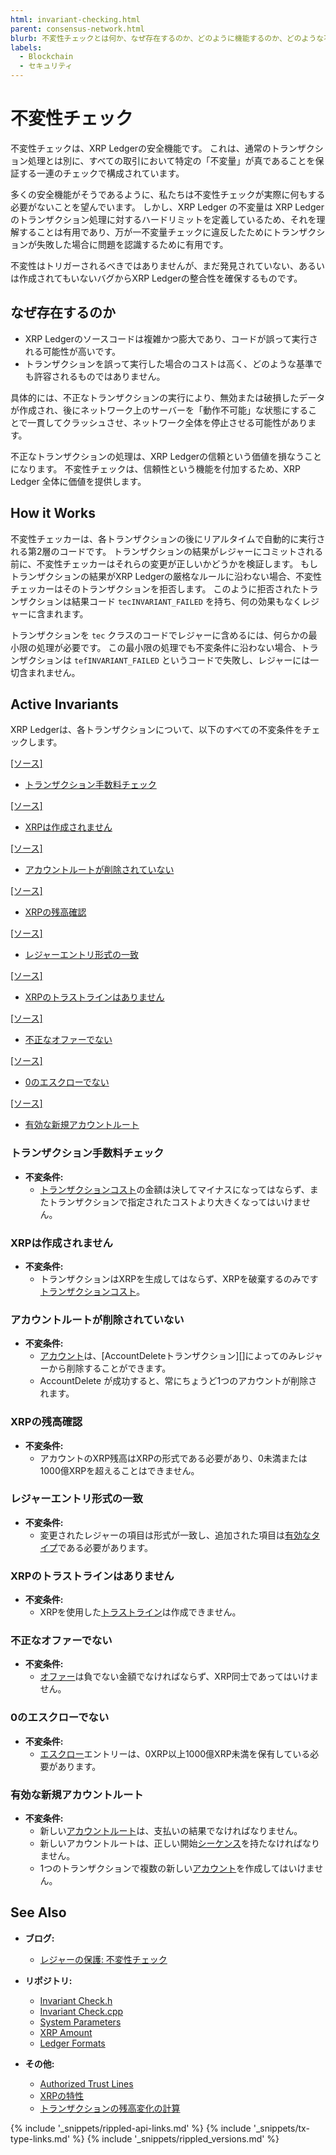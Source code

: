 ```yaml
---
html: invariant-checking.html
parent: consensus-network.html
blurb: 不変性チェックとは何か、なぜ存在するのか、どのように機能するのか、どのような不変性チェックが有効なのかを理解することができます。
labels:
  - Blockchain
  - セキュリティ
---
```


# 不変性チェック

不変性チェックは、XRP Ledgerの安全機能です。 これは、通常のトランザクション処理とは別に、すべての取引において特定の「不変量」が真であることを保証する一連のチェックで構成されています。

多くの安全機能がそうであるように、私たちは不変性チェックが実際に何もする必要がないことを望んでいます。 しかし、XRP Ledger の不変量は XRP Ledger のトランザクション処理に対するハードリミットを定義しているため、それを理解することは有用であり、万が一不変量チェックに違反したためにトランザクションが失敗した場合に問題を認識するために有用です。

不変性はトリガーされるべきではありませんが、まだ発見されていない、あるいは作成されてもいないバグからXRP Ledgerの整合性を確保するものです。


## なぜ存在するのか

- XRP Ledgerのソースコードは複雑かつ膨大であり、コードが誤って実行される可能性が高いです。
- トランザクションを誤って実行した場合のコストは高く、どのような基準でも許容されるものではありません。

具体的には、不正なトランザクションの実行により、無効または破損したデータが作成され、後にネットワーク上のサーバーを「動作不可能」な状態にすることで一貫してクラッシュさせ、ネットワーク全体を停止させる可能性があります。

不正なトランザクションの処理は、XRP Ledgerの信頼という価値を損なうことになります。 不変性チェックは、信頼性という機能を付加するため、XRP Ledger 全体に価値を提供します。



## How it Works

不変性チェッカーは、各トランザクションの後にリアルタイムで自動的に実行される第2層のコードです。 トランザクションの結果がレジャーにコミットされる前に、不変性チェッカーはそれらの変更が正しいかどうかを検証します。 もしトランザクションの結果がXRP Ledgerの厳格なルールに沿わない場合、不変性チェッカーはそのトランザクションを拒否します。 このように拒否されたトランザクションは結果コード `tecINVARIANT_FAILED` を持ち、何の効果もなくレジャーに含まれます。

トランザクションを `tec` クラスのコードでレジャーに含めるには、何らかの最小限の処理が必要です。 この最小限の処理でも不変条件に沿わない場合、トランザクションは `tefINVARIANT_FAILED` というコードで失敗し、レジャーには一切含まれません。


## Active Invariants

XRP Ledgerは、各トランザクションについて、以下のすべての不変条件をチェックします。

[[ソース]](https://github.com/ripple/rippled/blob/023f5704d07d09e70091f38a0d4e5df213a3144b/src/ripple/app/tx/impl/InvariantCheck.h#L92 "ソース")

- [トランザクション手数料チェック](#transaction-fee-check)

[[ソース]](https://github.com/ripple/rippled/blob/023f5704d07d09e70091f38a0d4e5df213a3144b/src/ripple/app/tx/impl/InvariantCheck.h#L118 "ソース")

- [XRPは作成されません](#xrp-not-created)

[[ソース]](https://github.com/ripple/rippled/blob/023f5704d07d09e70091f38a0d4e5df213a3144b/src/ripple/app/tx/impl/InvariantCheck.h#L146 "ソース")

- [アカウントルートが削除されていない](#account-roots-not-deleted)

[[ソース]](https://github.com/ripple/rippled/blob/023f5704d07d09e70091f38a0d4e5df213a3144b/src/ripple/app/tx/impl/InvariantCheck.h#L173 "ソース")

- [XRPの残高確認](#xrp-balance-checks)

[[ソース]](https://github.com/ripple/rippled/blob/023f5704d07d09e70091f38a0d4e5df213a3144b/src/ripple/app/tx/impl/InvariantCheck.h#L197 "ソース")

- [レジャーエントリ形式の一致](#ledger-entry-types-match)

[[ソース]](https://github.com/ripple/rippled/blob/023f5704d07d09e70091f38a0d4e5df213a3144b/src/ripple/app/tx/impl/InvariantCheck.h#L224 "ソース")

- [XRPのトラストラインはありません](#no-xrp-trust-lines)

[[ソース]](https://github.com/ripple/rippled/blob/023f5704d07d09e70091f38a0d4e5df213a3144b/src/ripple/app/tx/impl/InvariantCheck.h#L251 "ソース")

- [不正なオファーでない](#no-bad-offers)

[[ソース]](https://github.com/ripple/rippled/blob/023f5704d07d09e70091f38a0d4e5df213a3144b/src/ripple/app/tx/impl/InvariantCheck.h#L275 "ソース")

- [0のエスクローでない](#no-zero-escrow)

[[ソース]](https://github.com/ripple/rippled/blob/023f5704d07d09e70091f38a0d4e5df213a3144b/src/ripple/app/tx/impl/InvariantCheck.h#L300 "ソース")

- [有効な新規アカウントルート](#valid-new-account-root)


### トランザクション手数料チェック

- **不変条件:**
    - [トランザクションコスト](transaction-cost.html)の金額は決してマイナスになってはならず、またトランザクションで指定されたコストより大きくなってはいけません。


### XRPは作成されません

- **不変条件:**
    - トランザクションはXRPを生成してはならず、XRPを破棄するのみです[トランザクションコスト](transaction-cost.html)。


### アカウントルートが削除されていない

- **不変条件:**
    - [アカウント](accounts.html)は、\[AccountDeleteトランザクション\]\[\]によってのみレジャーから削除することができます。
    - AccountDelete が成功すると、常にちょうど1つのアカウントが削除されます。


### XRPの残高確認

- **不変条件:**
    - アカウントのXRP残高はXRPの形式である必要があり、0未満または1000億XRPを超えることはできません。


### レジャーエントリ形式の一致

- **不変条件:**
    - 変更されたレジャーの項目は形式が一致し、追加された項目は[有効なタイプ](ledger-object-types.html)である必要があります。


### XRPのトラストラインはありません

- **不変条件:**
    - XRPを使用した[トラストライン](trust-lines-and-issuing.html)は作成できません。


### 不正なオファーでない

- **不変条件:**
    - [オファー](offer.html)は負でない金額でなければならず、XRP同士であってはいけません。


### 0のエスクローでない

- **不変条件:**
    - [エスクロー](escrow-object.html)エントリーは、0XRP以上1000億XRP未満を保有している必要があります。


### 有効な新規アカウントルート

- **不変条件:**
    - 新しい[アカウントルート](accountroot.html)は、支払いの結果でなければなりません。
    - 新しいアカウントルートは、正しい開始[シーケンス](basic-data-types.html#アカウントシーケンス)を持たなければなりません。
    - 1つのトランザクションで複数の新しい[アカウント](accounts.html)を作成してはいけません。


## See Also

- **ブログ:**
    - [レジャーの保護: 不変性チェック](https://xrpl.org/blog/2017/invariant-checking.html)

- **リポジトリ:**
    - [Invariant Check.h](https://github.com/ripple/rippled/blob/023f5704d07d09e70091f38a0d4e5df213a3144b/src/ripple/app/tx/impl/InvariantCheck.h)
    - [Invariant Check.cpp](https://github.com/ripple/rippled/blob/023f5704d07d09e70091f38a0d4e5df213a3144b/src/ripple/app/tx/impl/InvariantCheck.cpp)
    - [System Parameters](https://github.com/ripple/rippled/blob/develop/src/ripple/protocol/SystemParameters.h#L43)
    - [XRP Amount](https://github.com/ripple/rippled/blob/develop/src/ripple/basics/XRPAmount.h#L244)
    - [Ledger Formats](https://github.com/ripple/rippled/blob/023f5704d07d09e70091f38a0d4e5df213a3144b/src/ripple/protocol/LedgerFormats.h#L36-L94)


- **その他:**
    - [Authorized Trust Lines](authorized-trust-lines.html)
    - [XRPの特性](xrp.html#xrp-properties)
    - [トランザクションの残高変化の計算](https://xrpl.org/blog/2015/calculating-balance-changes-for-a-transaction.html#calculating-balance-changes-for-a-transaction)



<!--{# common link defs #}-->
{% include '_snippets/rippled-api-links.md' %}
{% include '_snippets/tx-type-links.md' %}
{% include '_snippets/rippled_versions.md' %}
